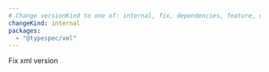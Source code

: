 ```yaml
---
# Change versionKind to one of: internal, fix, dependencies, feature, deprecation, breaking
changeKind: internal
packages:
  - "@typespec/xml"
---
```


Fix xml version
